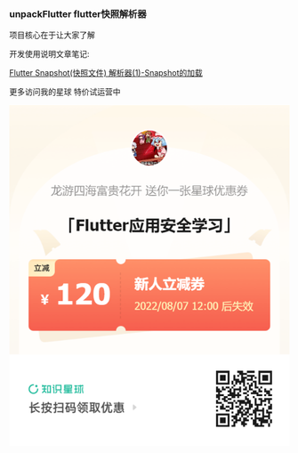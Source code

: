 ### unpackFlutter flutter快照解析器

项目核心在于让大家了解

开发使用说明文章笔记:

[Flutter Snapshot(快照文件) 解析器(1)-Snapshot的加载](page_1.md)



更多访问我的星球 特价试运营中

![](res/xq.png)